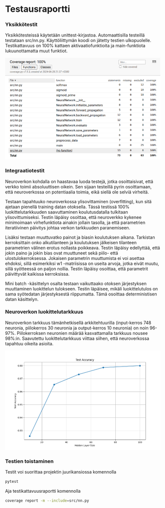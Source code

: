 # Testausraportti

### Yksikkötestit

Yksikkötesteissä käytetään unittest-kirjastoa. Automaattisilla testeillä testataan src/nn.py. Käyttöliittymän koodi on jätetty testien ulkopuolelle. Testikattavuus on 100% kattaen aktivaatiofunktioita ja main-funktiota lukuunottamatta muut funktiot.  

![Kattavuusraportti](coverage_report.png)

### Integraatiotestit

Neuroverkon kohdalla on haastavaa luoda testejä, jotka osoittaisivat, että verkko toimii absoluuttisen oikein.
Sen sijaan testeillä pyrin osoittamaan, että neuroverkossa on potentiaalia toimia, eikä siellä ole selviä virheitä.

Testaan tapahtuuko neuroverkossa ylisovittaminen (overfitting), kun sitä ajetaan pienellä training datan otoksella.
Tässä testissä 100% luokittelutarkkuuden saavuttaminen koulutusdatalla tulkitaan ylisovittumiseksi.
Testin läpäisy osoittaa, että neuroverkko kykenee minimoimaan virhefunktiota ainakin jollain tasolla,
ja että parametrien iteratiivinen päivitys johtaa verkon tarkkuuden paranemiseen.

Lisäksi testaan muuttuvatko painot ja biasin koulutuksen aikana. Tarkistan kerroksittain onko alkutilanteen 
ja koulutuksen jälkeisen tilanteen parametrien välinen erotus nollasta poikkeava. Testin läpäisy edellyttää, että jokin paino ja jokin bias ovat muuttuneet sekä piilo-
että ulostulokerroksessa. Jokaisen parametrin muuttumista ei voi asettaa ehdoksi,
sillä esimerkiksi w1 -matriisissa on useita arvoja, jotka eivät muutu, sillä syötteessä on paljon nollia.
Testin läpäisy osoittaa, että parametrit päivittyvät kaikissa kerroksissa.

Mini batch -käsittelyn osalta testaan vaikuttaako otoksen järjestyksen muuttaminen luokittelun tulokseen.
Testin läpäisee, mikäli luokittelutulos on sama syötedatan järjestyksestä riippumatta. 
Tämä osoittaa deterministisen datan käsittelyn.


### Neuroverkon luokittelutarkkuus

Neuroverkon tarkkuus tämänhetkisellä arkkitehtuurilla (input-kerros 748 neuronia, piilokerros 30 neuronia ja output-kerros 10 neuronia) on noin 96-97%. Piilokerroksen neuronien määrää kasvattamalla tarkkuus nousee 98%:in. Saavutettu luokittelutarkkuus viittaa siihen, että neuroverkossa tapahtuu oikeita asioita.

![Luokittelutarkkuus](test_accuracy.png)


### Testien toistaminen

Testit voi suorittaa projektin juurikansiossa komennolla

```bash
pytest
```

Aja testikattavuusraportti komennolla
```bash
coverage report -m --include=src/nn.py
```
